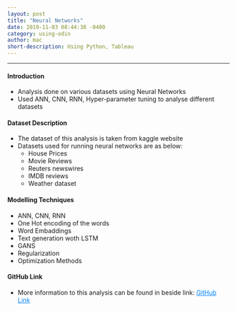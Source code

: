 ```yaml
---
layout: post
title: "Neural Networks"
date: 2019-11-03 08:44:38 -0400
category: using-odin
author: mac
short-description: Using Python, Tableau
---
```


-----

<h4>Introduction</h4>
<ul>
<li>Analysis done on various datasets using Neural Networks</li>
<li>Used ANN, CNN, RNN, Hyper-parameter tuning to analyse different datasets</li>
</ul>


<h4>Dataset Description</h4>
<ul>
<li>The dataset of this analysis is taken from kaggle website</li>
<li>Datasets used for running neural networks are as below:
    <ul>
		<li>House Prices</li>
		<li>Movie Reviews</li>
		<li>Reuters newswires</li>
		<li>IMDB reviews</li>
		<li>Weather dataset</li>
	</ul>

</li>
</ul>


<h4>Modelling Techniques</h4>
<ul>
<li>ANN, CNN, RNN</li>
<li>One Hot encoding of the words</li>
<li>Word Embaddings</li>
<li>Text generation woth LSTM</li>
<li>GANS</li>
<li>Regularization</li>
<li>Optimization Methods</li>
</ul>


<h4>GitHub Link</h4>
<ul>
<li>More information to this analysis can be found in beside link: <a href="https://github.com/chigzz-github/DeepLearning-NN_Assignments" target="_blank" style="color:#0385F9"><u>GitHub Link</u></a></li>
</ul>